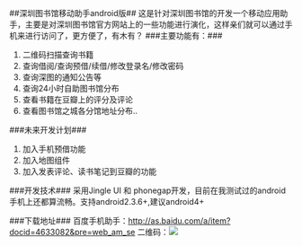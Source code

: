 ##深圳图书馆移动助手android版##
这是针对深圳图书馆的开发一个移动应用助手，主要是对深圳图书馆官方网站上的一些功能进行演化，这样亲们就可以通过手机来进行访问了，更方便了，有木有？
###主要功能有：### 
1. 二维码扫描查询书籍 
2. 查询借阅/查询预借/续借/修改登录名/修改密码 
3. 查询深图的通知公告等 
4. 查询24小时自助图书馆分布 
5. 查看书籍在豆瓣上的评分及评论 
6. 查看图书馆之城各分馆地址分布..

###未来开发计划###

1. 加入手机预借功能
2. 加入地图组件
3. 加入发表评论、读书笔记到豆瓣的功能 

###开发技术###
采用Jingle UI 和 phonegap开发，目前在我测试过的android手机上还都算流畅。支持android2.3.6+,建议android4+

###下载地址###
百度手机助手：http://as.baidu.com/a/item?docid=4633082&pre=web_am_se
二维码：![](http://e.hiphotos.bdimg.com/wisegame/pic/item/2f086e061d950a7b3e50fae908d162d9f2d3c9b2.jpg)